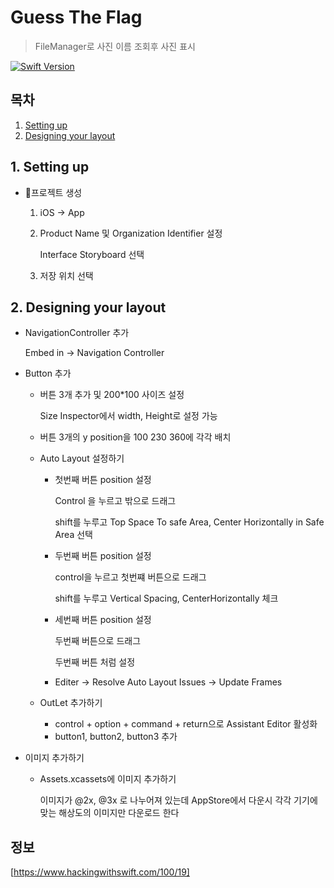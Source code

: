 # Guess The Flag

> FileManager로 사진 이름 조회후 사진 표시

[![Swift Version][swift-image]][swift-url]

## 목차

1. [Setting up](#1.-setting-up)
2. [Designing your layout](#2.-designing-your-layout)

## 1. Setting up

- 프로젝트 생성

  1. iOS -> App 

  2. Product Name 및 Organization Identifier 설정

     Interface Storyboard 선택

  3. 저장 위치 선택


## 2. Designing your layout

- NavigationController 추가

  Embed in -> Navigation Controller

  

- Button 추가

  - 버튼 3개 추가 및 200*100 사이즈 설정

    Size Inspector에서 width, Height로 설정 가능

  - 버튼 3개의 y position을 100 230 360에 각각 배치

  - Auto Layout 설정하기

    - 첫번째 버튼 position 설정

      Control 을 누르고 밖으로 드래그

      shift를 누루고 Top Space To safe Area, Center Horizontally in Safe Area 선택

    - 두번째 버튼 position 설정

      control을 누르고 첫번쨰 버튼으로 드래그

      shift를 누루고 Vertical Spacing, CenterHorizontally 체크

    - 세번째 버튼 position 설정

      두번째 버튼으로 드래그

      두번째 버튼 처럼 설정

    - Editer -> Resolve Auto Layout Issues -> Update Frames

  - OutLet 추가하기

    - control + option + command + return으로 Assistant Editor 활성화
    - button1, button2, button3 추가

- 이미지 추가하기

  - Assets.xcassets에 이미지 추가하기

    이미지가 @2x, @3x 로 나누어져 있는데 AppStore에서 다운시 각각 기기에 맞는 해상도의 이미지만 다운로드 한다

## 정보

[https://www.hackingwithswift.com/100/19]

[swift-image]:https://img.shields.io/badge/swift-5-orange.svg
[swift-url]:https://swift.org